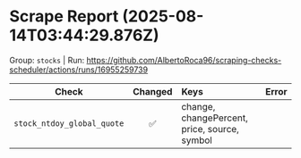 # Scrape Report (2025-08-14T03:44:29.876Z)

Group: `stocks`  |  Run: https://github.com/AlbertoRoca96/scraping-checks-scheduler/actions/runs/16955259739

| Check | Changed | Keys | Error |
|---|:---:|:--|:--|
| `stock_ntdoy_global_quote` | ✅ | change, changePercent, price, source, symbol |  |
